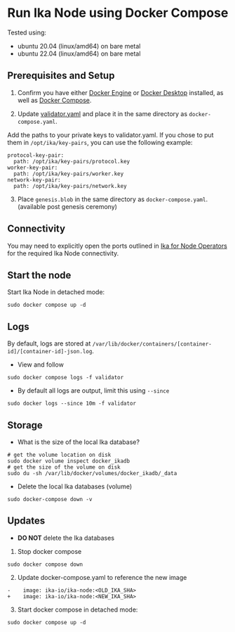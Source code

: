 # Run Ika Node using Docker Compose

Tested using:
- ubuntu 20.04 (linux/amd64) on bare metal
- ubuntu 22.04 (linux/amd64) on bare metal

## Prerequisites and Setup

1. Confirm you have either [Docker Engine](https://docs.docker.com/engine/install/) or [Docker Desktop](https://docs.docker.com/desktop/install/linux-install/) installed, as well as [Docker Compose](https://github.com/docker/compose#linux).

2. Update [validator.yaml](../config/validator.yaml) and place it in the same directory as `docker-compose.yaml`.

Add the paths to your private keys to validator.yaml. If you chose to put them in `/opt/ika/key-pairs`, you can use the following example: 

```
protocol-key-pair:
  path: /opt/ika/key-pairs/protocol.key
worker-key-pair: 
  path: /opt/ika/key-pairs/worker.key
network-key-pair: 
  path: /opt/ika/key-pairs/network.key
```

3. Place `genesis.blob` in the same directory as `docker-compose.yaml`. (available post genesis ceremony)

## Connectivity

You may need to explicitly open the ports outlined in [Ika for Node Operators](../ika_for_node_operators.md#connectivity) for the required Ika Node connectivity.

## Start the node

Start Ika Node in detached mode:

`sudo docker compose up -d`

## Logs

By default, logs are stored at `/var/lib/docker/containers/[container-id]/[container-id]-json.log`.

- View and follow

```shell
sudo docker compose logs -f validator
```

- By default all logs are output, limit this using `--since`

```shell
sudo docker logs --since 10m -f validator
```

## Storage

- What is the size of the local Ika database?

```shell
# get the volume location on disk
sudo docker volume inspect docker_ikadb
# get the size of the volume on disk
sudo du -sh /var/lib/docker/volumes/docker_ikadb/_data
```

- Delete the local Ika databases (volume)

```shell
sudo docker-compose down -v
```

## Updates

- **DO NOT** delete the Ika databases

1. Stop docker compose

```shell
sudo docker compose down
```

2. Update docker-compose.yaml to reference the new image

```
-    image: ika-io/ika-node:<OLD_IKA_SHA>
+    image: ika-io/ika-node:<NEW_IKA_SHA>
```

3. Start docker compose in detached mode:

```shell
sudo docker compose up -d
```
